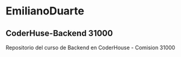 # EmilianoDuarte
## CoderHuse-Backend 31000
 Repositorio del curso de Backend en CoderHouse - Comision 31000
